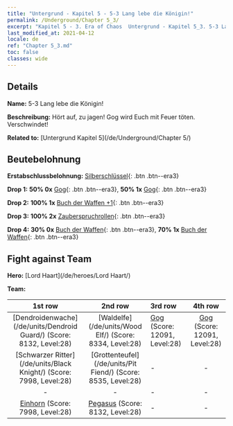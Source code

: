 ```yaml
---
title: "Untergrund - Kapitel 5 - 5-3 Lang lebe die Königin!"
permalink: /Underground/Chapter 5_3/
excerpt: "Kapitel 5 - 3. Era of Chaos  Untergrund - Kapitel 5_3. 5-3 Lang lebe die Königin!"
last_modified_at: 2021-04-12
locale: de
ref: "Chapter 5_3.md"
toc: false
classes: wide
---
```


## Details

 **Name:** 5-3 Lang lebe die Königin!

 **Beschreibung:** Hört auf, zu jagen! Gog wird Euch mit Feuer töten. Verschwindet!

 **Related to:** [Untergrund Kapitel 5](/de/Underground/Chapter 5/)

## Beutebelohnung

 **Erstabschlussbelohnung:** [Silberschlüssel](/de/Items/con_693/){: .btn .btn--era3}

 **Drop 1:** **50% 0x** [Gog](/de/Items/unt_227/){: .btn .btn--era3}, **50% 1x** [Gog](/de/Items/unt_227/){: .btn .btn--era3}

 **Drop 2:** **100% 1x** [Buch der Waffen +1](/de/Items/mat_25/){: .btn .btn--era3}

 **Drop 3:** **100% 2x** [Zauberspruchrollen](/de/Items/con_694/){: .btn .btn--era3}

 **Drop 4:** **30% 0x** [Buch der Waffen](/de/Items/mat_18/){: .btn .btn--era3}, **70% 1x** [Buch der Waffen](/de/Items/mat_18/){: .btn .btn--era3}


## Fight against Team
 **Hero:** [Lord Haart](/de/heroes/Lord Haart/)

 **Team:**


  | 1st row | 2nd row | 3rd row | 4th row |
  |:----:|:----:|:----|:----:|
  | [Dendroidenwache](/de/units/Dendroid Guard/) (Score: 8132, Level:28)  | [Waldelfe](/de/units/Wood Elf/) (Score: 8334, Level:28)  | [Gog](/de/units/Gog/) (Score: 12091, Level:28)  | [Gog](/de/units/Gog/) (Score: 12091, Level:28)  |
  | [Schwarzer Ritter](/de/units/Black Knight/) (Score: 7998, Level:28)  | [Grottenteufel](/de/units/Pit Fiend/) (Score: 8535, Level:28)  | - | - |
  | - | - | - | - |
  | [Einhorn](/de/units/Unicorn/) (Score: 7998, Level:28)  | [Pegasus](/de/units/Pegasus/) (Score: 8132, Level:28)  | - | - |


